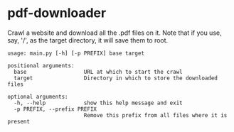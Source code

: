 pdf-downloader
==============

Crawl a website and download all the .pdf files on it. Note that if you use, say, '/', as the target directory, it will save them to root.

```
usage: main.py [-h] [-p PREFIX] base target

positional arguments:
  base                  URL at which to start the crawl
  target                Directory in which to store the downloaded files

optional arguments:
  -h, --help            show this help message and exit
  -p PREFIX, --prefix PREFIX
                        Remove this prefix from all files where it is present
```
